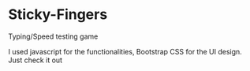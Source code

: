 # Sticky-Fingers
Typing/Speed testing game

I used javascript for the functionalities,
Bootstrap
CSS for the UI design.
Just check it out
